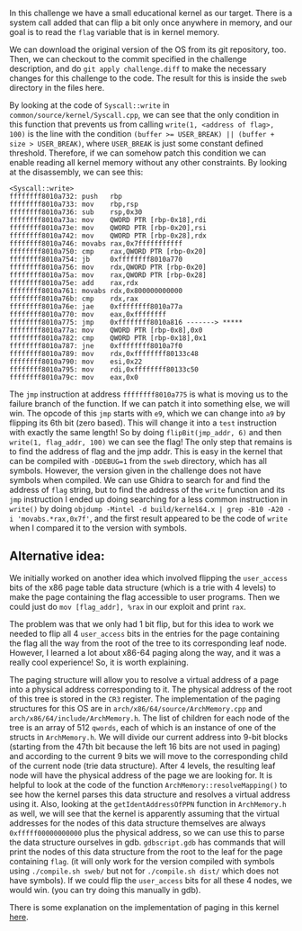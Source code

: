 In this challenge we have a small educational kernel as our target. There is a system call added that can flip a bit only once anywhere in memory, and our goal is to read the `flag` variable that is in kernel memory.

We can download the original version of the OS from its git repository, too. Then, we can checkout to the commit specified in the challenge description, and do `git apply challenge.diff` to make the necessary changes for this challenge to the code. The result for this is inside the `sweb` directory in the files here.

By looking at the code of `Syscall::write` in `common/source/kernel/Syscall.cpp`, we can see that the only condition in this function that prevents us from calling `write(1, <address of flag>, 100)` is the line with the condition `(buffer >= USER_BREAK) || (buffer + size > USER_BREAK)`, where `USER_BREAK` is just some constant defined threshold. Therefore, if we can somehow patch this condition we can enable reading all kernel memory without any other constraints. By looking at the disassembly, we can see this:

```
<Syscall::write>
ffffffff8010a732: push   rbp
ffffffff8010a733: mov    rbp,rsp
ffffffff8010a736: sub    rsp,0x30
ffffffff8010a73a: mov    QWORD PTR [rbp-0x18],rdi
ffffffff8010a73e: mov    QWORD PTR [rbp-0x20],rsi
ffffffff8010a742: mov    QWORD PTR [rbp-0x28],rdx
ffffffff8010a746: movabs rax,0x7fffffffffff
ffffffff8010a750: cmp    rax,QWORD PTR [rbp-0x20]
ffffffff8010a754: jb     0xffffffff8010a770
ffffffff8010a756: mov    rdx,QWORD PTR [rbp-0x20]
ffffffff8010a75a: mov    rax,QWORD PTR [rbp-0x28]
ffffffff8010a75e: add    rax,rdx
ffffffff8010a761: movabs rdx,0x800000000000
ffffffff8010a76b: cmp    rdx,rax
ffffffff8010a76e: jae    0xffffffff8010a77a
ffffffff8010a770: mov    eax,0xffffffff
ffffffff8010a775: jmp    0xffffffff8010a816 -------> *****
ffffffff8010a77a: mov    QWORD PTR [rbp-0x8],0x0
ffffffff8010a782: cmp    QWORD PTR [rbp-0x18],0x1
ffffffff8010a787: jne    0xffffffff8010a7f0
ffffffff8010a789: mov    rdx,0xffffffff80133c48
ffffffff8010a790: mov    esi,0x22
ffffffff8010a795: mov    rdi,0xffffffff80133c50
ffffffff8010a79c: mov    eax,0x0
```

The `jmp` instruction at address `ffffffff8010a775` is what is moving us to the failure branch of the function. If we can patch it into something else, we will win. The opcode of this `jmp` starts with `e9`, which we can change into `a9` by flipping its 6th bit (zero based). This will change it into a `test` instruction with exactly the same length! So by doing `flipBit(jmp_addr, 6)` and then `write(1, flag_addr, 100)` we can see the flag! The only step that remains is to find the address of flag and the jmp addr. This is easy in the kernel that can be compiled with `-DDEBUG=1` from the `sweb` directory, which has all symbols. However, the version given in the challenge does not have symbols when compiled. We can use Ghidra to search for and find the address of `flag` string, but to find the address of the `write` function and its `jmp` instruction I ended up doing searching for a less common instruction in `write()` by doing `objdump -Mintel -d build/kernel64.x | grep -B10 -A20 -i 'movabs.*rax,0x7f'`, and the first result appeared to be the code of `write` when I compared it to the version with symbols.

## Alternative idea:

We initially worked on another idea which involved flipping the `user_access` bits of the x86 page table data structure (which is a trie with 4 levels) to make the page containing the flag accessible to user programs. Then we could just do `mov [flag_addr], %rax` in our exploit and print `rax`.

The problem was that we only had 1 bit flip, but for this idea to work we needed to flip all 4 `user_access` bits in the entries for the page containing the flag all the way from the root of the tree to its corresponding leaf node. However, I learned a lot about x86-64 paging along the way, and it was a really cool experience! So, it is worth explaining.

The paging structure will allow you to resolve a virtual address of a page into a physical address corresponding to it. The physical address of the root of this tree is stored in the `CR3` register. The implementation of the paging structures for this OS are in `arch/x86/64/source/ArchMemory.cpp` and `arch/x86/64/include/ArchMemory.h`. The list of children for each node of the tree is an array of 512 `qwords`, each of which is an instance of one of the structs in `ArchMemory.h`. We will divide our current address into 9-bit blocks (starting from the 47th bit because the left 16 bits are not used in paging) and according to the current 9 bits we will move to the corresponding child of the current node (trie data structure). After 4 levels, the resulting leaf node will have the physical address of the page we are looking for. It is helpful to look at the code of the function `ArchMemory::resolveMapping()` to see how the kernel parses this data structure and resolves a virtual address using it. Also, looking at the `getIdentAddressOfPPN` function in `ArchMemory.h` as well, we will see that the kernel is apparently assuming that the virtual addresses for the nodes of this data structure themselves are always `0xfffff00000000000` plus the physical address, so we can use this to parse the data structure ourselves in gdb. `gdbscript.gdb` has commands that will print the nodes of this data structure from the root to the leaf for the page containing `flag`. (it will only work for the version compiled with symbols using `./compile.sh sweb/` but not for `./compile.sh dist/` which does not have symbols).
If we could flip the `user_access` bits for all these 4 nodes, we would win. (you can try doing this manually in gdb).

There is some explanation on the implementation of paging in this kernel [here](https://www.iaik.tugraz.at/teaching/materials/os/tutorials/paging-on-intel-x86-64/).

